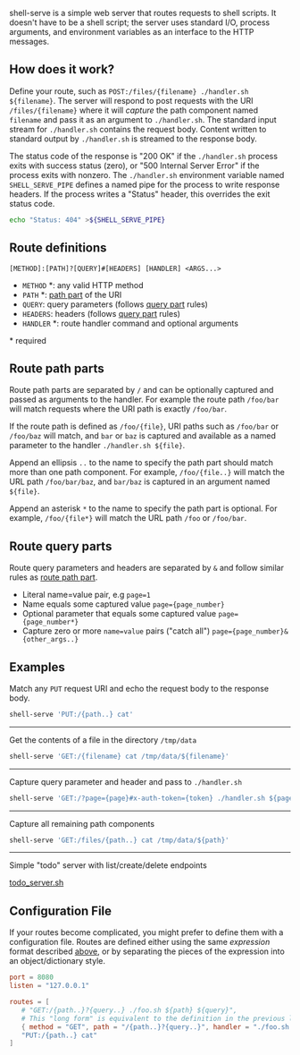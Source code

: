 shell-serve is a simple web server that routes requests to shell scripts.
It doesn't have to be a shell script; the server uses standard I/O, process
arguments, and environment variables as an interface to the HTTP messages.

## How does it work?

Define your route, such as `POST:/files/{filename} ./handler.sh ${filename}`.
The server will respond to post requests with the URI `/files/{filename}` where
it will _capture_ the path component named `filename` and pass it as an
argument to `./handler.sh`. The standard input stream for `./handler.sh`
contains the request body. Content written to standard output by `./handler.sh`
is streamed to the response body.

The status code of the response is "200 OK" if the `./handler.sh` process exits
with success status (zero), or "500 Internal Server Error" if the process exits
with nonzero. The `./handler.sh` environment variable named `SHELL_SERVE_PIPE`
defines a named pipe for the process to write response headers. If the process
writes a "Status" header, this overrides the exit status code.

```bash
echo "Status: 404" >${SHELL_SERVE_PIPE}
```

## Route definitions

`[METHOD]:[PATH]?[QUERY]#[HEADERS] [HANDLER] <ARGS...>`

* `METHOD` *: any valid HTTP method
* `PATH` *: [path part](#route-path-parts) of the URI
* `QUERY`: query parameters (follows [query part](#route-query-parts) rules)
* `HEADERS`: headers (follows [query part](#route-query-parts) rules)
* `HANDLER` *: route handler command and optional arguments

\* required

## Route path parts

Route path parts are separated by `/` and can be optionally captured and passed
as arguments to the handler. For example the route path `/foo/bar` will match
requests where the URI path is exactly `/foo/bar`.

If the route path is defined as `/foo/{file}`, URI paths such as `/foo/bar` or
`/foo/baz` will match, and `bar` or `baz` is captured and available as a named
parameter to the handler `./handler.sh ${file}`.

Append an ellipsis `..` to the name to specify the path part should match more
than one path component. For example, `/foo/{file..}` will match the URL path
`/foo/bar/baz`, and `bar/baz` is captured in an argument named `${file}`.

Append an asterisk `*` to the name to specify the path part is optional.
For example, `/foo/{file*}` will match the URL path `/foo` or `/foo/bar`.

## Route query parts

Route query parameters and headers are separated by `&` and follow similar rules
as [route path part](#route-path-parts).

* Literal name=value pair, e.g `page=1`
* Name equals some captured value `page={page_number}`
* Optional parameter that equals some captured value `page={page_number*}`
* Capture zero or more `name=value` pairs ("catch all")
  `page={page_number}&{other_args..}`

## Examples

Match any `PUT` request URI and echo the request body to the response body.

```bash
shell-serve 'PUT:/{path..} cat'
```

---

Get the contents of a file in the directory `/tmp/data`

```bash
shell-serve 'GET:/{filename} cat /tmp/data/${filename}'
```

---

Capture query parameter and header and pass to `./handler.sh`

```bash
shell-serve 'GET:/?page={page}#x-auth-token={token} ./handler.sh ${page} ${token}'
```

---

Capture all remaining path components

```bash
shell-serve 'GET:/files/{path..} cat /tmp/data/${path}'
```

---

Simple "todo" server with list/create/delete endpoints

[todo_server.sh](examples/todo_server.sh)


## Configuration File

If your routes become complicated, you might prefer to define them with a
configuration file. Routes are defined either using the same _expression_
format described [above](#route-definitions), or by separating the pieces
of the expression into an object/dictionary style.

```toml
port = 8080
listen = "127.0.0.1"

routes = [
   # "GET:/{path..}?{query..} ./foo.sh ${path} ${query}",
   # This "long form" is equivalent to the definition in the previous line
   { method = "GET", path = "/{path..}?{query..}", handler = "./foo.sh ${path} ${query}"},
   "PUT:/{path..} cat"
]
```
